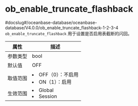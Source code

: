 ob_enable_truncate_flashback 
=================================================
#docslug#/oceanbase-database/oceanbase-database/V4.0.0/ob_enable_truncate_flashback-1-2-3-4
`ob_enable_truncate_flashback` 用于设置是否启用表截断的闪回。


| **属性** |                                                     **描述**                                                      |
|--------|-----------------------------------------------------------------------------------------------------------------|
| 参数类型   | bool                                                                                                            |
| 默认值    | OFF                                                                                                             |
| 取值范围   | <li> OFF（0）：不启用   <li> ON（1）：启用    |
| 生效范围   | <li> Global   <li> Session         |



